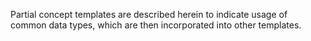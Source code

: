 ﻿<p>Partial concept templates are described herein to indicate usage of common data types, which are then incorporated into other templates.</p>
